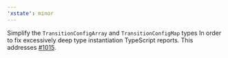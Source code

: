 ```yaml
---
'xstate': minor
---
```


Simplify the `TransitionConfigArray` and `TransitionConfigMap` types In order to fix excessively deep type instantiation TypeScript reports. This addresses [#1015](https://github.com/davidkpiano/xstate/issues/1015).
